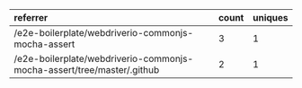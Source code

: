 | referrer                                                               | count | uniques |
| :--------------------------------------------------------------------- | :---- | :------ |
| /e2e-boilerplate/webdriverio-commonjs-mocha-assert                     | 3     | 1       |
| /e2e-boilerplate/webdriverio-commonjs-mocha-assert/tree/master/.github | 2     | 1       |